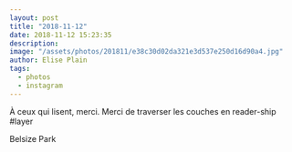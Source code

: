 ```yaml
---
layout: post
title: "2018-11-12"
date: 2018-11-12 15:23:35
description: 
image: "/assets/photos/201811/e38c30d02da321e3d537e250d16d90a4.jpg"
author: Elise Plain
tags: 
  - photos
  - instagram
---
```


À ceux qui lisent, merci. Merci de traverser les couches en reader-ship #layer
<p></p>
Belsize Park